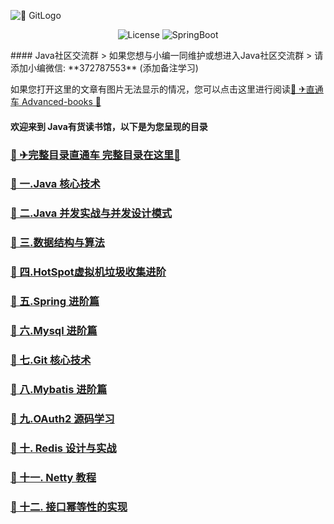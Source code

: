 ![📕 GitLogo](doc/logo/book.jpg)


<p align="center">
  <img src='https://img.shields.io/npm/l/license' alt='License'/>
  <img src="https://img.shields.io/badge/Spring%20Boot-2.3.1.RELEASE-borightgreen" alt="SpringBoot"/>
</p>
#### Java社区交流群
> 如果您想与小编一同维护或想进入Java社区交流群 
> 请添加小编微信: **372787553** (添加备注学习)

如果您打开这里的文章有图片无法显示的情况，您可以点击这里进行阅读[📕 ✈直通车 Advanced-books 🌻](https://gitee.com/YangHaiJi/Advanced-books)

#### 欢迎来到 Java有货读书馆，以下是为您呈现的目录

### [📕 ✈完整目录直通车 完整目录在这里🌻](note/README.md)

### [📕 一.Java 核心技术](note/java/README.md)
### [📕 二.Java 并发实战与并发设计模式](note/java/concurrency/README.md)   
### [📕 三.数据结构与算法](note/datastructureAlgorithm/README.md)  
### [📕 四.HotSpot虚拟机垃圾收集进阶](note/jvm/README.md)
### [📕 五.Spring 进阶篇](note/spring/README.md)
### [📕 六.Mysql 进阶篇](note/mysql/README.md)
### [📕 七.Git 核心技术](note/git/README.md)
### [📕 八.Mybatis 进阶篇](note/mybatis/README.md)  
### [📕 九.OAuth2 源码学习](note/oauth/README.md)
### [📕 十. Redis 设计与实战](note/redis/README.md)
### [📕 十一. Netty 教程](note/netty/README.md)
### [📕 十二. 接口幂等性的实现](note/actualCombat/Limiter.md)
